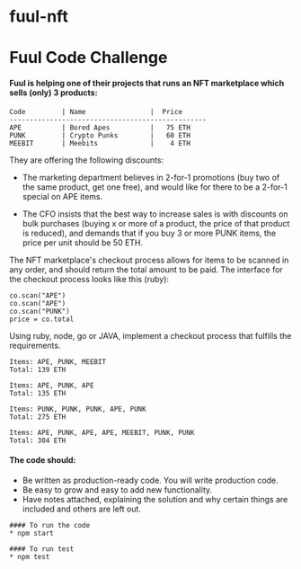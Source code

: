# fuul-nft
# Fuul Code Challenge

#### Fuul is helping one of their projects that runs an NFT marketplace which sells (only) 3 products:


```
Code         | Name                |  Price
-------------------------------------------------
APE          | Bored Apes          |   75 ETH
PUNK         | Crypto Punks        |   60 ETH
MEEBIT       | Meebits             |    4 ETH
```

They are offering the following discounts:

* The marketing department believes in 2-for-1 promotions (buy two of the same product, get one free), and would like for there to be a 2-for-1 special on APE items.

* The CFO insists that the best way to increase sales is with discounts on bulk purchases (buying x or more of a product, the price of that product is reduced), and demands that if you buy 3 or more PUNK items, the price per unit should be 50 ETH.


The NFT marketplace's checkout process allows for items to be scanned in any order, and should return the total amount to be paid. The interface for the checkout process looks like this (ruby):

```co = Checkout.new(pricing_rules)
co.scan("APE")
co.scan("APE")
co.scan("PUNK")
price = co.total
```

Using ruby, node, go or JAVA, implement a checkout process that fulfills the requirements.

```
Items: APE, PUNK, MEEBIT
Total: 139 ETH

Items: APE, PUNK, APE
Total: 135 ETH

Items: PUNK, PUNK, PUNK, APE, PUNK
Total: 275 ETH

Items: APE, PUNK, APE, APE, MEEBIT, PUNK, PUNK
Total: 304 ETH
```

#### The code should:

* Be written as production-ready code. You will write production code.
* Be easy to grow and easy to add new functionality.
* Have notes attached, explaining the solution and why certain things are included and others are left out.

```
#### To run the code
* npm start

#### To run test
* npm test
```
